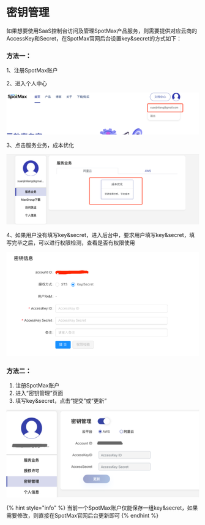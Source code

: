 # 密钥管理

如果想要使用SaaS控制台访问及管理SpotMax产品服务，则需要提供对应云商的AccessKey和Secret，在SpotMax官网后台设置key\&secret的方式如下：

### **方法一：**

1、注册SpotMax账户

2、进入个人中心

![](<../.gitbook/assets/image (124).png>)



3、点击服务业务，成本优化

![](<../.gitbook/assets/image (157).png>)

4、如果用户没有填写key\&secret，进入后台中，要求用户填写key\&secret，填写完毕之后，可以进行权限检测，查看是否有权限使用

![](<../.gitbook/assets/image (54).png>)



### **方法二：**

1. 注册SpotMax账户
2. 进入“密钥管理”页面
3. 填写key\&secret，点击“提交”或“更新”

![](<../.gitbook/assets/image (26).png>)

{% hint style="info" %}
当前一个SpotMax账户仅能保存一组key\&secret，如果需要修改，则直接在SpotMax官网后台更新即可
{% endhint %}

